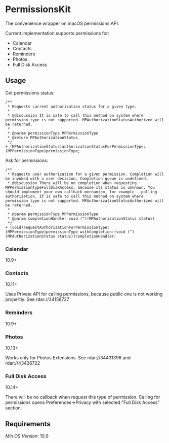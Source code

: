 # PermissionsKit

The convenience wrapper on macOS permissions API. 

Current implementation supports permissions for: 

* Calendar
* Contacts
* Reminders
* Photos
* Full Disk Access

## Usage

Get permissions status:
```objc
/**
 * Requests current authorization status for a given type.
 *
 * @discussion It is safe to call this method on system where permission type is not supported. MPAuthorizationStatusAuthorized will be returned.
 *
 * @param permissionType MPPermissionType
 * @return MPAuthorizationStatus
 */
+ (MPAuthorizationStatus)authorizationStatusForPermissionType:(MPPermissionType)permissionType;
```

Ask for permissions:
```objc
/**
 * Requests user authorization for a given permission. Completion will be invoked with a user decision. Completion queue is undefined.
 * @discussion There will be no completion when requesting MPPermissionTypeFullDiskAccess, because its status is unknown. You should implement your own callback mechanism, for example - polling authorization. It is safe to call this method on system where permission type is not supported. MPAuthorizationStatusAuthorized will be returned.
 *
 * @param permissionType MPPermissionType
 * @param completionHandler void (^)(MPAuthorizationStatus status)
 */
+ (void)requestAuthorizationForPermissionType:(MPPermissionType)permissionType withCompletion:(void (^)(MPAuthorizationStatus status))completionHandler;
```

### Calendar
10.9+

### Contacts
10.11+

Uses Private API for calling permissions, because public one is not working propertly. See rdar://34158737 

### Reminders
10.9+

### Photos
10.13+

Works only for Photos Extensions. See rdar://34431396 and rdar://43426722

### Full Disk Access
10.14+

There will be no callback when request this type of permission. Calling for permissions opens Preferences->Privacy with selected "Full Disk Access" section. 

## Requirements

*Min OS Version*: 10.9
